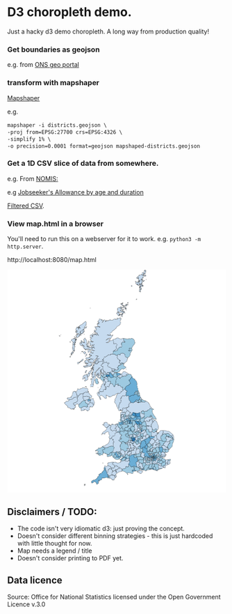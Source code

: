 # D3 choropleth demo.

Just a hacky d3 demo choropleth.  A long way from production quality!

### Get boundaries as geojson 

e.g. from [ONS geo portal](https://geoportal.statistics.gov.uk/datasets/ons::local-authority-districts-may-2023-boundaries-uk-bfe/about)

### transform with mapshaper

[Mapshaper](https://github.com/mbloch/mapshaper)

e.g.
```
mapshaper -i districts.geojson \
-proj from=EPSG:27700 crs=EPSG:4326 \
-simplify 1% \
-o precision=0.0001 format=geojson mapshaped-districts.geojson
```

### Get a 1D CSV slice of data from somewhere. 

e.g. From [NOMIS: ](https://www.nomisweb.co.uk/)

e.g [Jobseeker's Allowance by age and duration](https://www.nomisweb.co.uk/datasets/ucad)

[Filtered CSV](https://www.nomisweb.co.uk/api/v01/dataset/NM_4_1.data.csv?geography=1811939329...1811939332,1811939334...1811939336,1811939338...1811939428,1811939436...1811939442,1811939768,1811939769,1811939443...1811939497,1811939499...1811939501,1811939503,1811939505...1811939507,1811939509...1811939517,1811939519,1811939520,1811939524...1811939570,1811939575...1811939599,1811939601...1811939628,1811939630...1811939634,1811939636...1811939647,1811939649,1811939655...1811939664,1811939667...1811939680,1811939682,1811939683,1811939685,1811939687...1811939704,1811939707,1811939708,1811939710,1811939712...1811939717,1811939719,1811939720,1811939722...1811939730,1811939757...1811939767&date=latest&sex=7&age_dur=MAKE|Aged%2018-24|3;4;5&measures=20100&select=date_name,geography_name,geography_code,age_dur_name,sex_name,measures_name,obs_value,obs_status_name).

### View map.html in a browser 

You'll need to run this on a webserver for it to work. e.g. `python3 -m http.server`.

http://localhost:8080/map.html

![example screenshot](screenshot.png)


## Disclaimers / TODO:

* The code isn't very idiomatic d3: just proving the concept.
* Doesn't consider different binning strategies - this is just hardcoded with little thought for now.
* Map needs a legend / title
* Doesn't consider printing to PDF yet.

## Data licence
Source: Office for National Statistics licensed under the Open Government Licence v.3.0

